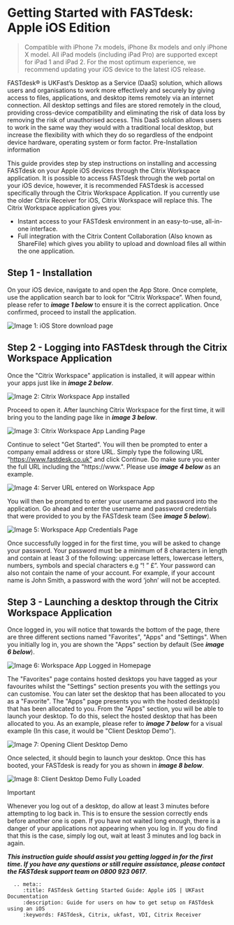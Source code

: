  # Getting Started with FASTdesk: Apple iOS Edition
 
 > Compatible with iPhone 7x models, iPhone 8x models and only iPhone X model. All iPad models (including iPad Pro) are supported except for iPad 1 and iPad 2.  For the most optimum experience, we recommend updating your iOS device to the latest iOS release. 

FASTdesk®  is UKFast’s Desktop as a Service (DaaS) solution, which allows users and organisations to work more effectively and securely by giving access to files, applications, and desktop items remotely via an internet connection. All desktop settings and files are stored remotely in the cloud, providing cross-device compatibility and eliminating the risk of data loss by removing the risk of unauthorised access. This DaaS solution allows users to work in the same way they would with a traditional local desktop, but increase the flexibility with which they do so regardless of the endpoint device hardware, operating system or form factor.
Pre-Installation information

This guide provides step by step instructions on installing and accessing FASTdesk on your Apple iOS devices through the Citrix Workspace application. It is possible to access FASTdesk through the web portal on your iOS device, however, it is recommended FASTdesk is accessed specifically through the Citrix Workspace Application. If you currently use the older Citrix Receiver for iOS, Citrix Workspace will replace this.  The Citrix Workspace application gives you:

- Instant access to your FASTdesk environment in an easy-to-use, all-in-one interface. 
- Full integration with the Citrix Content Collaboration (Also known as ShareFile) which gives you ability to upload and download files all within the one application. 

## Step 1 - Installation

On your iOS device, navigate to and open the App Store. Once complete, use the application search bar to look for “Citrix Workspace”. When found, please refer to **_image 1 below_** to ensure it is the correct application. Once confirmed, proceed to install the application.

![Image 1: iOS Store download page](files/Appstoreios.png "Image 1: iOS Store download page")


## Step 2 - Logging into FASTdesk through the Citrix Workspace Application

Once the "Citrix Workspace" application is installed, it will appear within your apps just like in **_image 2 below_**.

![Image 2: Citrix Workspace App installed](files/onceinstalledios.png "Image 2: Citrix Workspace App installed")


Proceed to open it. After launching Citrix Workspace for the first time, it will bring you to the landing page like in **_image 3 below_**.


![Image 3: Citrix Workspace App Landing Page](files/openedonceios.png "Image 3: Citrix Workspace App Landing Page")


Continue to select "Get Started".  You will then be prompted to enter a company email address or store URL. Simply type the following URL “https://www.fastdesk.co.uk” and click Continue. Do make sure you enter the full URL including the "https://www.". Please use **_image 4 below_** as an example.


![Image 4: Server URL entered on Workspace App](files/enteredURLios.png "Image 4: Server URL entered on Workspace App")

You will then be prompted to enter your username and password into the application. Go ahead and enter the username and password credentials that were provided to you by the FASTdesk team (See **_image 5 below_**). 


![Image 5: Workspace App Credentials Page](files/entercredsios.png "Image 5: Workspace App Credentials Page")

Once successfully logged in for the first time, you will be asked to change your password. Your password must be a minimum of 8 characters in length and contain at least 3 of the following: uppercase letters, lowercase letters, numbers, symbols and special characters e.g “! ” £”. Your password can also not contain the name of your account. For example, if your account name is John Smith, a password with the word ‘john’ will not be accepted.


## Step 3 - Launching a desktop through the Citrix Workspace Application

Once logged in, you will notice that towards the bottom of the page, there are three different sections named "Favorites", "Apps" and "Settings".  When you initially log in, you are shown the "Apps" section by default (See **_image 6 below_**). 

![Image 6: Workspace App Logged in Homepage](files/cwahomepageios.png "Image 6: Workspace App Logged in Homepage")


The "Favorites" page contains hosted desktops you have tagged as your favourites whilst the "Settings" section presents you with the settings you can customise. You can later set the desktop that has been allocated to you as a "Favorite". The "Apps" page presents you with the hosted desktop(s) that has been allocated to you. From the "Apps" section, you will be able to launch your desktop. To do this, select the hosted desktop that has been allocated to you. As an example, please refer to **_image 7 below_** for a visual example (In this case, it would be "Client Desktop Demo").

![Image 7: Opening Client Desktop Demo](files/Openingios.png "Image 7: Opening Client Desktop Demo")


Once selected, it should begin to launch your desktop. Once this has booted, your FASTdesk is ready for you as shown in **_image 8 below_**.

![Image 8: Client Desktop Demo Fully Loaded](files/loadedios.png "Image 8: Client Desktop Demo Fully Loaded")

> [!IMPORTANT]
> Whenever you log out of a desktop, do allow at least 3 minutes before attempting to log back in. This is to ensure the session correctly ends before another one is open. If you have not waited long enough, there is a danger of your applications not appearing when you log in. If you do find that this is the case, simply log out, wait at least 3 minutes and log back in again.


**_This instruction guide should assist you getting logged in for the first time. If you have any questions or still require assistance, please contact the FASTdesk support team on 0800 923 0617_**.


 ```eval_rst
   .. meta::
      :title: FASTdesk Getting Started Guide: Apple iOS | UKFast Documentation
      :description: Guide for users on how to get setup on FASTdesk using an iOS
      :keywords: FASTdesk, Citrix, ukfast, VDI, Citrix Receiver 

